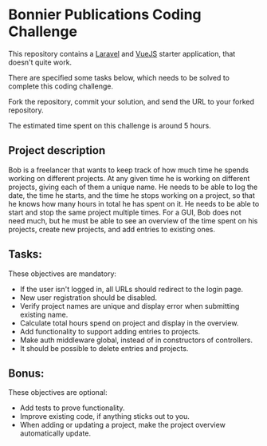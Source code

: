 # Bonnier Publications Coding Challenge
This repository contains a [Laravel](https://laravel.com/docs/7.x) and [VueJS](https://vuejs.org/) starter application, that doesn't quite work.

There are specified some tasks below, which needs to be solved to complete this coding challenge.

Fork the repository, commit your solution, and send the URL to your forked repository.

The estimated time spent on this challenge is around 5 hours.

## Project description
Bob is a freelancer that wants to keep track of how much time he spends working on different projects.
At any given time he is working on different projects, giving each of them a unique name.
He needs to be able to log the date, the time he starts, and the time he stops working on a project, so that he knows how many hours in total he has spent on it.
He needs to be able to start and stop the same project multiple times.
For a GUI, Bob does not need much, but he must be able to see an overview of the time spent on his projects, create new projects, and add entries to existing ones.

## Tasks:
These objectives are mandatory:
- If the user isn't logged in, all URLs should redirect to the login page.
- New user registration should be disabled.
- Verify project names are unique and display error when submitting existing name.
- Calculate total hours spend on project and display in the overview.
- Add functionality to support adding entries to projects.
- Make auth middleware global, instead of in constructors of controllers.
- It should be possible to delete entries and projects.

## Bonus:
These objectives are optional:
- Add tests to prove functionality.
- Improve existing code, if anything sticks out to you.
- When adding or updating a project, make the project overview automatically update.
